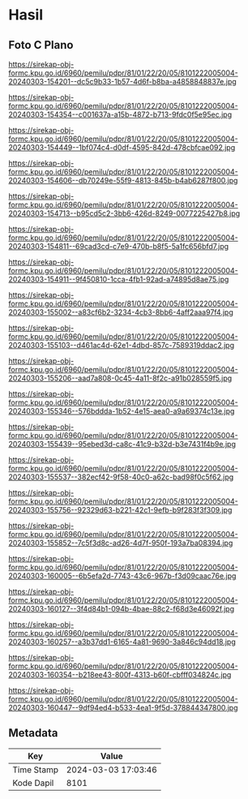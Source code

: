 # Hasil

## Foto C Plano

https://sirekap-obj-formc.kpu.go.id/6960/pemilu/pdpr/81/01/22/20/05/8101222005004-20240303-154201--dc5c9b33-1b57-4d6f-b8ba-a4858848837e.jpg

https://sirekap-obj-formc.kpu.go.id/6960/pemilu/pdpr/81/01/22/20/05/8101222005004-20240303-154354--c001637a-a15b-4872-b713-9fdc0f5e95ec.jpg

https://sirekap-obj-formc.kpu.go.id/6960/pemilu/pdpr/81/01/22/20/05/8101222005004-20240303-154449--1bf074c4-d0df-4595-842d-478cbfcae092.jpg

https://sirekap-obj-formc.kpu.go.id/6960/pemilu/pdpr/81/01/22/20/05/8101222005004-20240303-154606--db70249e-55f9-4813-845b-b4ab6287f800.jpg

https://sirekap-obj-formc.kpu.go.id/6960/pemilu/pdpr/81/01/22/20/05/8101222005004-20240303-154713--b95cd5c2-3bb6-426d-8249-0077225427b8.jpg

https://sirekap-obj-formc.kpu.go.id/6960/pemilu/pdpr/81/01/22/20/05/8101222005004-20240303-154811--69cad3cd-c7e9-470b-b8f5-5a1fc656bfd7.jpg

https://sirekap-obj-formc.kpu.go.id/6960/pemilu/pdpr/81/01/22/20/05/8101222005004-20240303-154911--9f450810-1cca-4fb1-92ad-a74895d8ae75.jpg

https://sirekap-obj-formc.kpu.go.id/6960/pemilu/pdpr/81/01/22/20/05/8101222005004-20240303-155002--a83cf6b2-3234-4cb3-8bb6-4aff2aaa97f4.jpg

https://sirekap-obj-formc.kpu.go.id/6960/pemilu/pdpr/81/01/22/20/05/8101222005004-20240303-155103--d461ac4d-62e1-4dbd-857c-7589319ddac2.jpg

https://sirekap-obj-formc.kpu.go.id/6960/pemilu/pdpr/81/01/22/20/05/8101222005004-20240303-155206--aad7a808-0c45-4a11-8f2c-a91b028559f5.jpg

https://sirekap-obj-formc.kpu.go.id/6960/pemilu/pdpr/81/01/22/20/05/8101222005004-20240303-155346--576bddda-1b52-4e15-aea0-a9a69374c13e.jpg

https://sirekap-obj-formc.kpu.go.id/6960/pemilu/pdpr/81/01/22/20/05/8101222005004-20240303-155439--95ebed3d-ca8c-41c9-b32d-b3e7431f4b9e.jpg

https://sirekap-obj-formc.kpu.go.id/6960/pemilu/pdpr/81/01/22/20/05/8101222005004-20240303-155537--382ecf42-9f58-40c0-a62c-bad98f0c5f62.jpg

https://sirekap-obj-formc.kpu.go.id/6960/pemilu/pdpr/81/01/22/20/05/8101222005004-20240303-155756--92329d63-b221-42c1-9efb-b9f283f3f309.jpg

https://sirekap-obj-formc.kpu.go.id/6960/pemilu/pdpr/81/01/22/20/05/8101222005004-20240303-155852--7c5f3d8c-ad26-4d7f-950f-193a7ba08394.jpg

https://sirekap-obj-formc.kpu.go.id/6960/pemilu/pdpr/81/01/22/20/05/8101222005004-20240303-160005--6b5efa2d-7743-43c6-967b-f3d09caac76e.jpg

https://sirekap-obj-formc.kpu.go.id/6960/pemilu/pdpr/81/01/22/20/05/8101222005004-20240303-160127--3f4d84b1-094b-4bae-88c2-f68d3e46092f.jpg

https://sirekap-obj-formc.kpu.go.id/6960/pemilu/pdpr/81/01/22/20/05/8101222005004-20240303-160257--a3b37dd1-6165-4a81-9690-3a846c94dd18.jpg

https://sirekap-obj-formc.kpu.go.id/6960/pemilu/pdpr/81/01/22/20/05/8101222005004-20240303-160354--b218ee43-800f-4313-b60f-cbfff034824c.jpg

https://sirekap-obj-formc.kpu.go.id/6960/pemilu/pdpr/81/01/22/20/05/8101222005004-20240303-160447--9df94ed4-b533-4ea1-9f5d-378844347800.jpg


## Metadata

| Key        | Value               |
| ---------- | ------------------- |
| Time Stamp | 2024-03-03 17:03:46 |
| Kode Dapil | 8101                |



